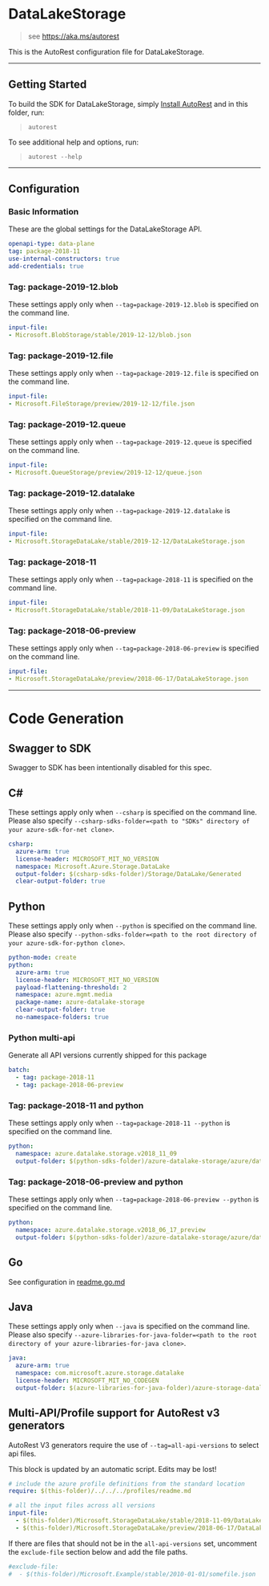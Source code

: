 # DataLakeStorage

> see https://aka.ms/autorest

This is the AutoRest configuration file for DataLakeStorage.



---
## Getting Started
To build the SDK for DataLakeStorage, simply [Install AutoRest](https://aka.ms/autorest/install) and in this folder, run:

> `autorest`

To see additional help and options, run:

> `autorest --help`
---

## Configuration



### Basic Information
These are the global settings for the DataLakeStorage API.

``` yaml
openapi-type: data-plane
tag: package-2018-11
use-internal-constructors: true
add-credentials: true
```

### Tag: package-2019-12.blob

These settings apply only when `--tag=package-2019-12.blob` is specified on the command line.

``` yaml $(tag) == 'package-2019-12.blob'
input-file:
- Microsoft.BlobStorage/stable/2019-12-12/blob.json
```

### Tag: package-2019-12.file

These settings apply only when `--tag=package-2019-12.file` is specified on the command line.

``` yaml $(tag) == 'package-2019-12.file'
input-file:
- Microsoft.FileStorage/preview/2019-12-12/file.json
```

### Tag: package-2019-12.queue

These settings apply only when `--tag=package-2019-12.queue` is specified on the command line.

``` yaml $(tag) == 'package-2019-12.queue'
input-file:
- Microsoft.QueueStorage/preview/2019-12-12/queue.json
```

### Tag: package-2019-12.datalake

These settings apply only when `--tag=package-2019-12.datalake` is specified on the command line.

``` yaml $(tag) == 'package-2019-12.datalake'
input-file:
- Microsoft.StorageDataLake/stable/2019-12-12/DataLakeStorage.json
```

### Tag: package-2018-11

These settings apply only when `--tag=package-2018-11` is specified on the command line.

``` yaml $(tag) == 'package-2018-11'
input-file:
- Microsoft.StorageDataLake/stable/2018-11-09/DataLakeStorage.json
```

### Tag: package-2018-06-preview

These settings apply only when `--tag=package-2018-06-preview` is specified on the command line.

``` yaml $(tag) == 'package-2018-06-preview'
input-file:
- Microsoft.StorageDataLake/preview/2018-06-17/DataLakeStorage.json
```

---
# Code Generation


## Swagger to SDK

Swagger to SDK has been intentionally disabled for this spec.

## C#

These settings apply only when `--csharp` is specified on the command line.
Please also specify `--csharp-sdks-folder=<path to "SDKs" directory of your azure-sdk-for-net clone>`.

``` yaml $(csharp)
csharp:
  azure-arm: true
  license-header: MICROSOFT_MIT_NO_VERSION
  namespace: Microsoft.Azure.Storage.DataLake
  output-folder: $(csharp-sdks-folder)/Storage/DataLake/Generated
  clear-output-folder: true
```


## Python

These settings apply only when `--python` is specified on the command line.
Please also specify `--python-sdks-folder=<path to the root directory of your azure-sdk-for-python clone>`.

``` yaml $(python)
python-mode: create
python:
  azure-arm: true
  license-header: MICROSOFT_MIT_NO_VERSION
  payload-flattening-threshold: 2
  namespace: azure.mgmt.media
  package-name: azure-datalake-storage
  clear-output-folder: true
  no-namespace-folders: true
```

### Python multi-api

Generate all API versions currently shipped for this package

```yaml $(python) && $(multiapi)
batch:
  - tag: package-2018-11
  - tag: package-2018-06-preview
```

### Tag: package-2018-11 and python

These settings apply only when `--tag=package-2018-11 --python` is specified on the command line.

``` yaml $(tag) == 'package-2018-11' && $(python)
python:
  namespace: azure.datalake.storage.v2018_11_09
  output-folder: $(python-sdks-folder)/azure-datalake-storage/azure/datalake/storage/v2018_11_09
```

### Tag: package-2018-06-preview and python

These settings apply only when `--tag=package-2018-06-preview --python` is specified on the command line.

``` yaml $(tag) == 'package-2018-06-preview' && $(python)
python:
  namespace: azure.datalake.storage.v2018_06_17_preview
  output-folder: $(python-sdks-folder)/azure-datalake-storage/azure/datalake/storage/v2018_06_17_preview
```

## Go

See configuration in [readme.go.md](./readme.go.md)

## Java

These settings apply only when `--java` is specified on the command line.
Please also specify `--azure-libraries-for-java-folder=<path to the root directory of your azure-libraries-for-java clone>`.

``` yaml $(java)
java:
  azure-arm: true
  namespace: com.microsoft.azure.storage.datalake
  license-header: MICROSOFT_MIT_NO_CODEGEN
  output-folder: $(azure-libraries-for-java-folder)/azure-storage-datalake
```

## Multi-API/Profile support for AutoRest v3 generators 

AutoRest V3 generators require the use of `--tag=all-api-versions` to select api files.

This block is updated by an automatic script. Edits may be lost!

``` yaml $(tag) == 'all-api-versions' /* autogenerated */
# include the azure profile definitions from the standard location
require: $(this-folder)/../../../profiles/readme.md

# all the input files across all versions
input-file:
  - $(this-folder)/Microsoft.StorageDataLake/stable/2018-11-09/DataLakeStorage.json
  - $(this-folder)/Microsoft.StorageDataLake/preview/2018-06-17/DataLakeStorage.json

```

If there are files that should not be in the `all-api-versions` set, 
uncomment the  `exclude-file` section below and add the file paths.

``` yaml $(tag) == 'all-api-versions'
#exclude-file: 
#  - $(this-folder)/Microsoft.Example/stable/2010-01-01/somefile.json
```

